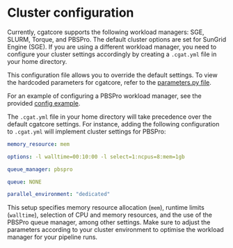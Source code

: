 # Cluster configuration

Currently, cgatcore supports the following workload managers: SGE, SLURM, Torque, and PBSPro. The default cluster options are set for SunGrid Engine (SGE). If you are using a different workload manager, you need to configure your cluster settings accordingly by creating a `.cgat.yml` file in your home directory.

This configuration file allows you to override the default settings. To view the hardcoded parameters for cgatcore, refer to the [parameters.py file](https://github.com/cgat-developers/cgat-core/blob/eb6d29e5fe1439de2318aeb5cdfa730f36ec3af4/cgatcore/pipeline/parameters.py#L67).

For an example of configuring a PBSPro workload manager, see the provided [config example](https://github.com/AntonioJBT/pipeline_example/blob/master/Docker_and_config_file_examples/cgat.yml).

The `.cgat.yml` file in your home directory will take precedence over the default cgatcore settings. For instance, adding the following configuration to `.cgat.yml` will implement cluster settings for PBSPro:

```yaml
memory_resource: mem

options: -l walltime=00:10:00 -l select=1:ncpus=8:mem=1gb

queue_manager: pbspro

queue: NONE

parallel_environment: "dedicated"
```

This setup specifies memory resource allocation (`mem`), runtime limits (`walltime`), selection of CPU and memory resources, and the use of the PBSPro queue manager, among other settings. Make sure to adjust the parameters according to your cluster environment to optimise the workload manager for your pipeline runs.